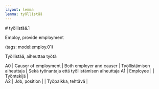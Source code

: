 ```yaml
---
layout: lemma
lemma: työllistää
---
```


<div class="sense">
# <span class="sensename">työllistää.1</span>

<span class="description">Employ, provide employment</span>

(tags: model:employ.01)

<span class="description">Työllistää, aiheuttaa työtä</span>

A0 | Causer of employment | Both employer and causer | Työllistämisen aiheuttaja | Sekä työnantaja että työllistämisen aiheuttaja
A1 | Employee |   | Työntekijä |  
A2 | Job, position |   | Työpaikka, tehtävä |  

</div>

